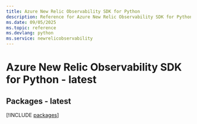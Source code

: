 ```yaml
---
title: Azure New Relic Observability SDK for Python
description: Reference for Azure New Relic Observability SDK for Python
ms.date: 09/05/2025
ms.topic: reference
ms.devlang: python
ms.service: newrelicobservability
---
```

# Azure New Relic Observability SDK for Python - latest
## Packages - latest
[!INCLUDE [packages](new-relic-observability-index.md)]
